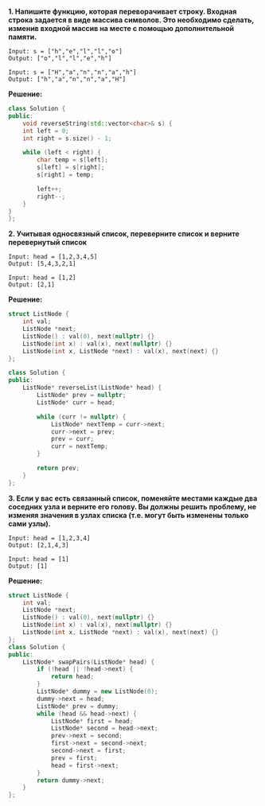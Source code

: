 ****1. Напишите функцию, которая переворачивает строку. Входная строка задается в виде массива символов.
Это необходимо сделать, изменив входной массив на месте с помощью дополнительной памяти.****

```**Пример 1:**
Input: s = ["h","e","l","l","o"]
Output: ["o","l","l","e","h"]
```
```**Пример 2:**
Input: s = ["H","a","n","n","a","h"]
Output: ["h","a","n","n","a","H"]

```
**Решение:**
```cpp
class Solution {
public:
    void reverseString(std::vector<char>& s) {
    int left = 0;
    int right = s.size() - 1;

    while (left < right) {
        char temp = s[left];
        s[left] = s[right];
        s[right] = temp;

        left++;
        right--;
    }
}
};
```

****2. Учитывая односвязный список, переверните список и верните перевернутый список****

```**Пример 1:**
Input: head = [1,2,3,4,5]
Output: [5,4,3,2,1]
```
```**Пример 2:**
Input: head = [1,2]
Output: [2,1]

```
**Решение:**
```cpp
struct ListNode {
    int val;
    ListNode *next;
    ListNode() : val(0), next(nullptr) {}
    ListNode(int x) : val(x), next(nullptr) {}
    ListNode(int x, ListNode *next) : val(x), next(next) {}
};

class Solution {
public:
    ListNode* reverseList(ListNode* head) {
        ListNode* prev = nullptr;
        ListNode* curr = head;

        while (curr != nullptr) {
            ListNode* nextTemp = curr->next;
            curr->next = prev;
            prev = curr;
            curr = nextTemp;
        }

        return prev;
    }
};
```

****3. Если у вас есть связанный список, поменяйте местами каждые два соседних узла и верните его голову. Вы должны решить проблему, не изменяя значения в узлах списка (т.е. могут быть изменены только сами узлы).****

```**Пример 1:**
Input: head = [1,2,3,4]
Output: [2,1,4,3]

```
```**Пример 2:**
Input: head = [1]
Output: [1]
```
**Решение:**
```cpp
struct ListNode {    
    int val;
    ListNode *next;
    ListNode() : val(0), next(nullptr) {}
    ListNode(int x) : val(x), next(nullptr) {}
    ListNode(int x, ListNode *next) : val(x), next(next) {}
};
class Solution {
public:
    ListNode* swapPairs(ListNode* head) {
        if (!head || !head->next) {
            return head;
        }
        ListNode* dummy = new ListNode(0);
        dummy->next = head;
        ListNode* prev = dummy;
        while (head && head->next) {
            ListNode* first = head;
            ListNode* second = head->next;
            prev->next = second;
            first->next = second->next;
            second->next = first;
            prev = first;
            head = first->next;
        }
        return dummy->next;
    }
};
```
